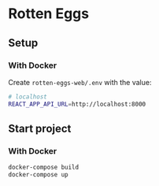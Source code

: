 # Rotten Eggs
## Setup
### With Docker
Create `rotten-eggs-web/.env` with the value:
```bash
# localhost
REACT_APP_API_URL=http://localhost:8000
```

## Start project
### With Docker
```bash
docker-compose build
docker-compose up
```